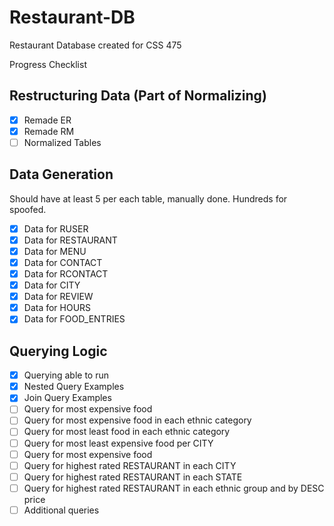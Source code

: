 # Restaurant-DB
Restaurant Database created for CSS 475

Progress Checklist

## Restructuring Data (Part of Normalizing)
- [X] Remade ER
- [X] Remade RM
- [ ] Normalized Tables

## Data Generation
Should have at least 5 per each table, manually done. Hundreds for spoofed.
- [X] Data for RUSER
- [X] Data for RESTAURANT
- [X] Data for MENU
- [X] Data for CONTACT
- [X] Data for RCONTACT
- [X] Data for CITY
- [X] Data for REVIEW
- [X] Data for HOURS
- [X] Data for FOOD_ENTRIES

## Querying Logic
- [X] Querying able to run
- [X] Nested Query Examples
- [X] Join Query Examples
- [ ] Query for most expensive food
- [ ] Query for most expensive food in each ethnic category
- [ ] Query for most least food in each ethnic category
- [ ] Query for most least expensive food per CITY
- [ ] Query for most expensive food
- [ ] Query for highest rated RESTAURANT in each CITY
- [ ] Query for highest rated RESTAURANT in each STATE
- [ ] Query for highest rated RESTAURANT in each ethnic group and by DESC price
- [ ] Additional queries
